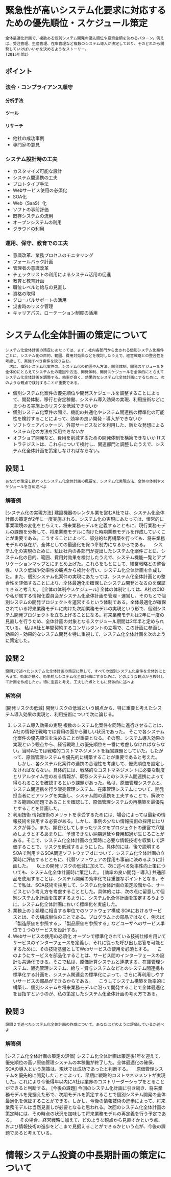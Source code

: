 # 緊急性が高いシステム化要求に対応するための優先順位・スケジュール策定
	全体最適化計画で、複数ある個別システム開発の優先順位や投資金額を決めるパターン。例えば、受注管理、生産管理、在庫管理など複数のシステム導入が決定しており、そのどれから開発していけばいいかを決めるようなストーリー。
	(2015年問2)
## ポイント
### 法令・コンプライアンス順守
#### 分析手法
#### ツール
#### リサーチ
* 他社の成功事例
* 専門家の意見

### システム設計時の工夫
* カスタマイズ可能な設計
* システム間連携の工夫
* プロトタイプ手法
* Webサービス使用の必須化
* SOA化
* Web（SaaS）化
* ソフトの事前評価
* 既存システムの流用
* オープンシステムの利用
* クラウドの利用

### 運用、保守、教育での工夫
* 意識改革、業務プロセスのモニタリング
* フォールバック計画
* 管理者の意識改革
* チェックリストの利用によるシステム活用の促進
* 教育と教育計画
* 職位レベルと給与の見直し
* 資格の取得
* グローバルサポートの活用
* 災害時のリスク管理
* キャリアパス、ローテーション制度の活用


# システム化全体計画の策定について
	システム化全体計画の策定にあたっては、まず、社内各部門から出される個別システム化案件ごとに、システム化の目的、範囲、費用対効果などを検討したうえで、経営戦略との整合性を考慮して、実施すべき案件を絞り込む。
	　次に、個別システム化案件の、システム化の範囲やん方法、開発体制、開発スケジュールを全体的にとらえてシステム化の範囲や方法、開発体制、開発スケジュールを全体的にとらえてシステム化全体計画を調整する。効率が良く、効果的なシステム化全体計画にするために、次のような観点で検討することが重要である。
* 個別システム化案件の優先順位や開発スケジュールを調整することによって、開発体制、移行と安定稼働、システム導入効果の実現、利用技術などにまつわる実施上のリスクを低減できないか
* 個別システム化案件の間で、機能の共通化やシステム間連携の標準化の可能性を検討することによって、効率の良い開発・導入ができないか
* ソフトウェアパッケージ、外部サービスなどを利用した、新たな発想によるシステム化の方法を採用できないか
* オフショア開発など、費用を削減するための開発体制を構築できないか
	ITストラテジストは、これらについて検討し、関連部門と調整したうえで、システム化全体計画を策定しなければならない。

## 設問１
	あなたが策定し携わったシステム化全体計画の概要を、システム化実現方法、全体の体制やスケジュールを含め述べよ
### 解答例
[システム化の実現方法]
	建設機器のレンタル業を営むA社では、システム化全体計画の策定が2年に一度実施される。システム化の実現にあたっては、恒常的に事業環境の変化をとらえて、将来業務モデルを定義するとともに、現行業務モデルの課題を分析して、将来業務モデルに向けた時期業務モデルを作成していくことが重要である。こうすることによって、部分的な再構築を行っても、将来業務モデルの存在が、全体としての最適化を保つ牽制力になるからである。
	　システム化の実現のために、私は社内の各部門が提出したシステム化案件ごとに、システム化の目的、範囲、費用対効果を検討したうえで、システム機能一覧とアプリケーションマップとにまとめ上げた。これらをもとにして、経営戦略との整合性、リスク低減や効率性の観点から検討を行い、システム化全体計画を作成した。また、個別システム化案件の実現にあたっては、システム化全体計画との整合性を評価することにより、全体最適化を確保したシステム開発となるのを保証できると考えた。
[全体の体制やスケジュール]
	全体の体制としては、A社のCIOや私が属する情報化委員会がシステム化全体計画を管理・運営し、そのもとで個別システムの開発プロジェクトを運営するという体制である。全体最適化が確保されている将来業務モデルに向けた次期業務モデルの実現という形で、個別システム開発プロジェクトを立ち上げることになる。将来業務モデルは2年に一度の見直しを行うため、全体計画の対象となるスケジュール期間は2年半と定められている。
	私はA社と年間契約するコンサルタントの立場で、この計画に参画し、効率的・効果的なシステム開発を特に重視して、システム化全体計画を次のように策定した。
## 設問２
	設問1で述べたシステム化全体計画の策定に際して、すべての個別システム化案件を全体的にとらえて、効率が良く、効果的なシステム化全体計画にするために、どのような観点から検討して計画を作成したか。特に重要と考え、工夫した点とともに具体的に述べよ
### 解答例
[開発リスクの低減]
	開発リスクの低減という観点から、特に重要と考えたシステム導入効果の実現と、利用技術について次に論じる。
1. システム導入効果の実現
	複数のシステム化案件を同時に進行させることは、A社の情報化戦略では費用の面から難しい状況であった。
	そこで各システム化案件の優先順位を決めることが重要となる。その際、システム導入効果の実現という観点から、経営戦略上の優先順位を一番に考慮しなければならない。当時A社では戦略的コストマネジメントを経営課題としていた。したがって、原価管理システムを優先的に構築することが重要であると考えた。
	　しかし、各システム化案件の連携の合理性を考慮して、優先順位を設定しなければならない。具体的には、戦略的なコストマネジメントに必要な制度とリアルタイム性のある情報が、既存システムとのシステム間連携によって得られることを確認するという課題があった。私は、原価管理システムと、システム間連携を行う販売管理システム、在庫管理システムについて、開発担当者にヒアリングを実施し、システム間の連携を工夫することで、解決できる範囲の問題であることを確認して、原価管理システムの再構築を最優先とすることを計画した。
2. 利用技術
	情報技術のメリットを享受するためには、場合によっては最新の情報技術を採用する必要がある。しかし、事例の少ない情報技術の採用にはリスクが伴う。また、顕在化してしまったリスクをプロジェクトの運営で穴埋めしようとするあまりに、予想できない納期遅延や費用超過が生じることがある。そこで、システム化全体計画の立案時に必要な情報技術を収集して評価することで、リスクを低減するようにした。具体的には、後で説明するSOAで利用するSOA関連ソフトウェアｄについて、システム化全体計画の立案時に評価するとともに、代替ソフトウェアの採用も事前に決めるように計画した。
	　以上の開発リスクの低減に加えて、次に述べる効率性向上策についても、システム化全体計画時に策定した。
[効率の良い開発・導入]
	共通部品を使用することは、システム開発の効率化では重要なポイントとなる。そこで私は、SOA技術を採用して、システム化全体計画の策定段階から、サービスという考え方を考慮することとした。具体的には、次の点に留意して個別システム化計画を策定するように、システム化全体計画を策定するうように、システム化全体計画において標準化を実施した。
1. 業務上の１処理に相当する単位でのソフトウェア構成
	SOAにおけるサービスとは、その構成単位のことである。プログラム上の部品ではなく、例えば「製造原価を参照する」、「製品原価を参照する」などユーザへのサービス単位で１つのサービスを設計する。
2. Webサービスの使用の必須化
	オープンで標準化されている技術仕様を用いてサービスのインターフェースを定義し、それに従った呼び出し応答を可能とするために、その技術基盤としてWebサービスの使用を必須とする。
	　このようにサービスを部品化することは、サービス間のインターフェースの設計も共通化できる。そこで私は、原価計算システムと連携する、在庫管理システム、販売管理システム、給与・賞与システムなどとのシステム間連携も標準化する計画を、システム関連会の標準化によって、さらに再利用しやすいサービスの部品ができるからである。
	　こうしてシステム構築を効率的に構築し、個別システムを将来業務モデルに沿って開発することで全体最適化を目指すというのが、私の策定したシステム化全体計画の考え方である。
## 設問３
	設問２で述べたシステム化全体計画の作成について、あなたはどのように評価しているか述べよ
### 解答例
[システム化全体計画の策定の評価]
	システム化全体計画は策定後1年を迎えて、優先順位の高い原価管理システムの本稼働が終了した。全体最適化の確保、SOAの導入という施策は、現状では成功であったと判断する。
	　原価管理システムを優先的に開発したことによって、早期に戦略的コストマネジメントが実現した。これにより今後得年以内にA社は業界のコストリーダーシップをとることができると判断する。
[今後の課題]
	今回のシステム化計画に引き続き、将来業務モデルを見据えた形で、次期モデルを策定することで個別システム開発の全体最適化を保証することができる。しかし、今後の情報技術の進歩によって、将来業務モデルは当然見直しが必要となると思われる。次回のシステム化全体計画の策定時には、その時点の状況を加味して将来業務モデルの再定義を行う予定である。
	　その場合、経営戦略に加えて、どのような観点から見直すかという点、および情報技術の進歩をどこまで見据えることができるかという点が、今後の課題であると考えている。

# 情報システム投資の中長期計画の策定について

